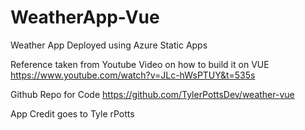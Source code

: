 # WeatherApp-Vue
Weather App Deployed using Azure Static Apps

Reference taken from 
Youtube Video on how to build it on VUE
https://www.youtube.com/watch?v=JLc-hWsPTUY&t=535s

Github Repo for Code
https://github.com/TylerPottsDev/weather-vue

App Credit goes to Tyle rPotts
